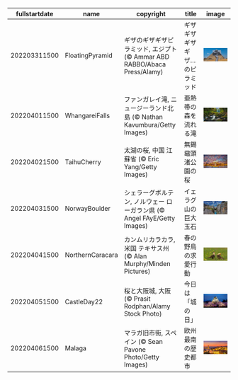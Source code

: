 |fullstartdate|name|copyright|title|image|
|--|--|--|--|--|
202203311500|FloatingPyramid|ギザのギザギザピラミッド, エジプト (© Ammar ABD RABBO/Abaca Press/Alamy)|ギザギザギザギザ…のピラミッド|![](/ja-JP/2022/04/202203311500FloatingPyramid.jpg)|
202204011500|WhangareiFalls|ファンガレイ滝, ニュージーランド北島 (© Nathan Kavumbura/Getty Images)|亜熱帯の森を流れる滝|![](/ja-JP/2022/04/202204011500WhangareiFalls.jpg)|
202204021500|TaihuCherry|太湖の桜, 中国 江蘇省 (© Eric Yang/Getty Images)|無錫黿頭渚公園の桜|![](/ja-JP/2022/04/202204021500TaihuCherry.jpg)|
202204031500|NorwayBoulder|シェラーグボルテン, ノルウェー ローガラン県 (© Angel FAyE/Getty Images)|イェラグ山の巨大玉石|![](/ja-JP/2022/04/202204031500NorwayBoulder.jpg)|
202204041500|NorthernCaracara|カンムリカラカラ, 米国 テキサス州 (© Alan Murphy/Minden Pictures)|春の野鳥の求愛行動|![](/ja-JP/2022/04/202204041500NorthernCaracara.jpg)|
202204051500|CastleDay22|桜と大阪城, 大阪 (© Prasit Rodphan/Alamy Stock Photo)|今日は「城の日」|![](/ja-JP/2022/04/202204051500CastleDay22.jpg)|
202204061500|Malaga|マラガ旧市街, スペイン (© Sean Pavone Photo/Getty Images)|欧州最南の歴史都市|![](/ja-JP/2022/04/202204061500Malaga.jpg)|
